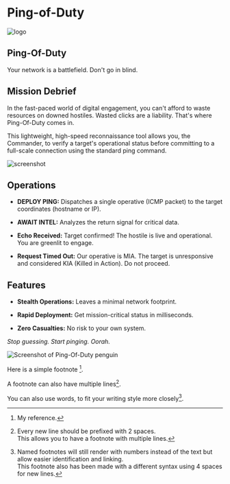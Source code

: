 # Ping-of-Duty


![logo](https://github.com/HollandHards/Ping-of-Duty/blob/main/ping-of-duty_logo.png?raw=true)

## Ping-Of-Duty
Your network is a battlefield. Don't go in blind.

## Mission Debrief
In the fast-paced world of digital engagement, you can't afford to waste resources on downed hostiles. Wasted clicks are a liability. That's where Ping-Of-Duty comes in.

This lightweight, high-speed reconnaissance tool allows you, the Commander, to verify a target's operational status before committing to a full-scale connection using the standard ping command.

![screenshot](https://github.com/HollandHards/Ping-of-Duty/blob/main/ping-of-duty_screenshot.png?raw=true)

## Operations
* **DEPLOY PING:** Dispatches a single operative (ICMP packet) to the target coordinates (hostname or IP).

* **AWAIT INTEL:** Analyzes the return signal for critical data.

* **Echo Received:** Target confirmed! The hostile is live and operational. You are greenlit to engage.

* **Request Timed Out:** Our operative is MIA. The target is unresponsive and considered KIA (Killed in Action). Do not proceed.

## Features
* **Stealth Operations:** Leaves a minimal network footprint.

* **Rapid Deployment:** Get mission-critical status in milliseconds.

* **Zero Casualties:** No risk to your own system.

_Stop guessing. Start pinging. Oorah._



![Screenshot of Ping-Of-Duty penguin](https://github.com/HollandHards/Ping-of-Duty/blob/main/ping-of-duty_boxart.png?raw=true)




Here is a simple footnote [^1].

A footnote can also have multiple lines[^2].  

You can also use words, to fit your writing style more closely[^note].

[^1]: My reference.
[^2]: Every new line should be prefixed with 2 spaces.  
  This allows you to have a footnote with multiple lines.
[^note]:
    Named footnotes will still render with numbers instead of the text but allow easier identification and linking.  
    This footnote also has been made with a different syntax using 4 spaces for new lines.
